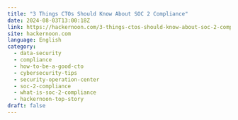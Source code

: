 ```yaml
---
title: "3 Things CTOs Should Know About SOC 2 Compliance"
date: 2024-08-03T13:00:18Z
link: https://hackernoon.com/3-things-ctos-should-know-about-soc-2-compliance?source=rss&utm_medium=RSS&utm_source=news.12bit.vn
site: hackernoon.com
language: English
category:
  - data-security
  - compliance
  - how-to-be-a-good-cto
  - cybersecurity-tips
  - security-operation-center
  - soc-2-compliance
  - what-is-soc-2-compliance
  - hackernoon-top-story
draft: false
---
```

